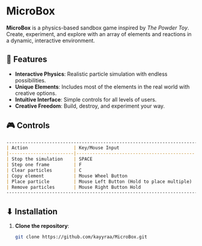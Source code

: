 # MicroBox

**MicroBox** is a physics-based sandbox game inspired by *The Powder Toy*. Create, experiment, and explore with an array of elements and reactions in a dynamic, interactive environment.

## 🌟 Features

- **Interactive Physics**: Realistic particle simulation with endless possibilities.
- **Unique Elements**: Includes most of the elements in the real world with creative options.
- **Intuitive Interface**: Simple controls for all levels of users.
- **Creative Freedom**: Build, destroy, and experiment your way.

## 🎮 Controls
```markdown
-----------------------------------------------------------------------
| Action                 | Key/Mouse Input                            |
|------------------------|--------------------------------------------|
| Stop the simulation    | SPACE                                      |
| Step one frame         | F                                          |
| Clear particles        | C                                          |
| Copy element           | Mouse Wheel Button                         |
| Place particle         | Mouse Left Button (Hold to place multiple) |
| Remove particles       | Mouse Right Button Hold                    |
-----------------------------------------------------------------------
```

## ⬇ Installation

1. **Clone the repository**:
   ```bash
   git clone https://github.com/kayyraa/MicroBox.git
